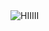 <img id="hii" src="https://media.tenor.com/bnbewiqLcjUAAAAM/wave-emoji-smile-wave.gif" alt="HIIIII">

